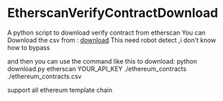 # EtherscanVerifyContractDownload
A python script to download verify contract from etherscan
You can Download the csv from : [download](https://etherscan.io/myapikey_stats?apikey=YSNEAH2WG2RS4BGG62ZT2RXP7XB189ADD6)
This need robot detect ,i don't know how to bypass 

and then you can use the command like this to download:
python download.py etherscan YOUR_API_KEY ./ethereum_contracts ./ethereum_contracts.csv

support all ethereum template chain
